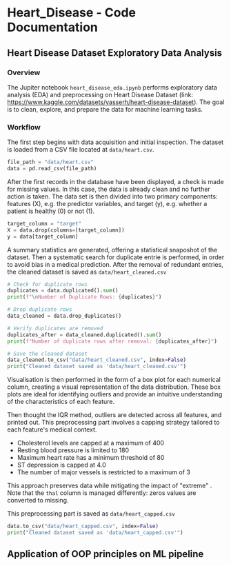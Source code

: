 # Heart_Disease - Code Documentation
## Heart Disease Dataset Exploratory Data Analysis
### Overview
The Jupiter notebook `heart_disease_eda.ipynb` performs exploratory data analysis (EDA) and preprocessing on Heart Disease Dataset (link: https://www.kaggle.com/datasets/yasserh/heart-disease-dataset). The goal is to clean, explore, and prepare the data for machine learning tasks.

### Workflow
The first step begins with data acquisition and initial inspection. The dataset is loaded from a CSV file located at `data/heart.csv`.
``` python
file_path = "data/heart.csv"
data = pd.read_csv(file_path)
```
After the first records in the database have been displayed, a check is made for missing values. In this case, the data is already clean and no further action is taken.
The data set is then divided into two primary components: features (X), e.g. the predictor variables, and target (y), e.g. whether a patient is healthy (0) or not (1).

``` python
target_column = "target"
X = data.drop(columns=[target_column])
y = data[target_column]
```

A summary statistics are generated, offering a statistical snaposhot of the dataset. Then  a systematic search for duplicate entrie is performed, in order to avoid bias in a medical prediction. After the removal of redundant entries, the cleaned dataset is saved as `data/heart_cleaned.csv`

``` python
# Check for duplicate rows
duplicates = data.duplicated().sum()
print(f"\nNumber of Duplicate Rows: {duplicates}")

# Drop duplicate rows
data_cleaned = data.drop_duplicates()

# Verify duplicates are removed
duplicates_after = data_cleaned.duplicated().sum()
print(f"Number of duplicate rows after removal: {duplicates_after}")

# Save the cleaned dataset 
data_cleaned.to_csv("data/heart_cleaned.csv", index=False)
print("Cleaned dataset saved as 'data/heart_cleaned.csv'")
```

Visualisation is then performed in the form of a box plot for each numerical column, creating a visual representation of the data distribution. These box plots are ideal for identifying outliers and provide an intuitive understanding of the characteristics of each feature.

Then thought the IQR method, outliers are detected across all features, and printed out. This preprocessing part involves a capping strategy tailored to each feature's medical context.

- Cholesterol levels are capped at a maximum of 400
- Resting blood pressure is limited to 180
- Maximum heart rate has a minimum threshold of 80
- ST depression is capped at 4.0
- The number of major vessels is restricted to a maximum of 3

This approach preserves data while mitigating the impact of "extreme" . Note that the `thal` column is managed differently: zeros values are converted to missing.

This preprocessing part is saved as `data/heart_capped.csv`

```python
data.to_csv("data/heart_capped.csv", index=False)
print("Cleaned dataset saved as 'data/heart_capped.csv'")
```

## Application of OOP principles on ML pipeline
